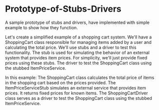 # Prototype-of-Stubs-Drivers
A sample prototype of stubs and drivers, have implemented with simple example to show how they function. 

Let's create a simplified example of a shopping cart system. We'll have a ShoppingCart class responsible for managing items added by a user and calculating the total price. We'll use stubs and a driver to test this functionality. 
The stub is used for simulating the behavior of an external system that provides item prices. For simplicity, we'll just provide fixed prices using these stubs. 
The driver to test the ShoppingCart class using the stubbed ItemPriceService.

In this example:
The ShoppingCart class calculates the total price of items in the shopping cart based on the prices provided.
The ItemPriceServiceStub simulates an external service that provides item prices. It returns fixed prices for known items.
The ShoppingCartDriver class serves as a driver to test the ShoppingCart class using the stubbed ItemPriceService.

